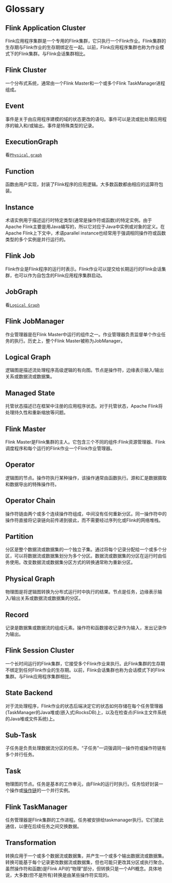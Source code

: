 # Glossary

## Flink Application Cluster

Flink应用程序集群是一个专用的Flink集群，它只执行一个Flink作业。Flink集群的生存期与Flink作业的生存期绑定在一起。以前，Flink应用程序集群也称为作业模式下的Flink集群。与Flink会话集群相比。

## Flink Cluster
一个分布式系统，通常由一个Flink Master和一个或多个Flink TaskManager进程组成。

## Event
事件是关于由应用程序建模的域的状态更改的语句。事件可以是流或批处理应用程序的输入和/或输出。事件是特殊类型的记录。

## ExecutionGraph

看[`Physical graph`](./glossary.md#physical-graph)

## Function

函数由用户实现，封装了Flink程序的应用逻辑。大多数函数都由相应的运算符包装。

## Instance

术语实例用于描述运行时特定类型(通常是操作符或函数)的特定实例。由于Apache Flink主要是用Java编写的，所以它对应于Java中实例或对象的定义。在Apache Flink上下文中，术语parallel instance也经常用于强调相同操作符或函数类型的多个实例是并行运行的。

## Flink Job

Flink作业是Flink程序的运行时表示。Flink作业可以提交给长期运行的Flink会话集群，也可以作为自包含的Flink应用程序集群启动。

## JobGraph

看[`Logical Graph`](./concepts/glossary.html#physical-graph)

## Flink JobManager

作业管理器是在Flink Master中运行的组件之一。作业管理器负责监督单个作业任务的执行。历史上，整个Flink Master被称为JobManager。

## Logical Graph

逻辑图是描述流处理程序高级逻辑的有向图。节点是操作符，边缘表示输入/输出关系或数据流或数据集。

## Managed State

托管状态描述已在框架中注册的应用程序状态。对于托管状态，Apache Flink将处理持久性和重新缩放等问题。

## Flink Master

Flink Master是Flink集群的主人。它包含三个不同的组件:Flink资源管理器、Flink调度程序和每个运行的Flink作业一个Flink作业管理器。

## Operator

逻辑图的节点。操作符执行某种操作，该操作通常由函数执行。源和汇是数据摄取和数据导出的特殊操作符。

## Operator Chain

操作符链由两个或多个连续操作符组成，中间没有任何重新分区。同一操作符中的操作符直接将记录链向前传递到彼此，而不需要经过序列化或Flink的网络堆栈。

## Partition

分区是整个数据流或数据集的一个独立子集。通过将每个记录分配给一个或多个分区，可以将数据流或数据集划分为多个分区。数据流或数据集的分区在运行时由任务使用。改变数据流或数据集分区方式的转换通常称为重新分区。

## Physical Graph

物理图是将逻辑图转换为分布式运行时中执行的结果。节点是任务，边缘表示输入/输出关系或数据流或数据集的分区。

## Record

记录是数据集或数据流的组成元素。操作符和函数接收记录作为输入，发出记录作为输出。

## Flink Session Cluster

一个长时间运行的Flink集群，它接受多个Flink作业来执行。此Flink集群的生存期不绑定到任何Flink作业的生存期。以前，Flink会话集群也称为会话模式下的Flink集群。与Flink应用程序集群相比。

## State Backend

对于流处理程序，Flink作业的状态后端决定它的状态如何存储在每个任务管理器(TaskManager的Java堆或(嵌入式)RocksDB)上，以及在检查点(Flink主文件系统的Java堆或文件系统)上。

## Sub-Task

子任务是负责处理数据流分区的任务。“子任务”一词强调同一操作符或操作符链有多个并行任务。

## Task

物理图的节点。任务是基本的工作单元，由Flink的运行时执行。任务恰好封装一个操作或[操作链](./concepts/glossary.html#operator-chain)的一个并行实例。

## Flink TaskManager

任务管理器是Flink集群的工作进程。任务被安排给taskmanager执行。它们彼此通信，以便在后续任务之间交换数据。

## Transformation

转换应用于一个或多个数据流或数据集，并产生一个或多个输出数据流或数据集。转换可能基于每个记录更改数据流或数据集，但也可能只更改其分区或执行聚合。虽然操作符和函数)是Flink API的“物理”部分，但转换只是一个API概念。具体地说，大多数(但不是所有)转换是由某些操作符实现的。